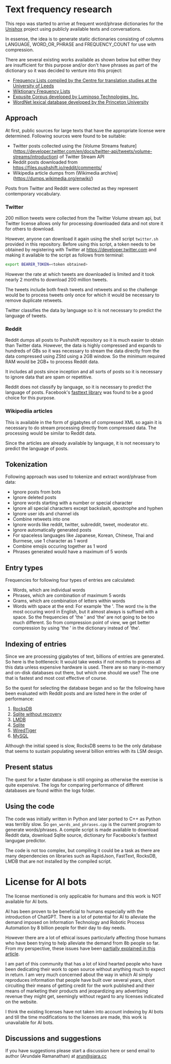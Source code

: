 # Text frequency research

This repo was started to arrive at frequent word/phrase dictionaries for the [Unishox](https://github.com/siara-cc/Unishox) project using publicly available texts and conversations.

In essense, the idea is to generate static dictionaries consisting of columns LANGUAGE, WORD_OR_PHRASE and FREQUENCY_COUNT for use with compression.

There are several existing works available as shown below but either they are insufficient for this purpose and/or don't have phrases as part of the dictionary so it was decided to venture into this project:

- [Frequency Lists compiled by the Centre for translation studies at the University of Leeds](http://corpus.leeds.ac.uk/list.html)
- [Wiktionary Frequency Lists](https://en.wiktionary.org/wiki/Wiktionary:Frequency_lists)
- [Exqusite Corpus developed by Luminoso Technologies, Inc.](https://github.com/rspeer/wordfreq)
- [WordNet lexical database developed by the Princeton University](https://wordnet.princeton.edu/)

## Approach

At first, public sources for large texts that have the appropriate license were determined.  Following sources were found to be suitable:

- Twitter posts collected using the (Volume Streams feature](https://developer.twitter.com/en/docs/twitter-api/tweets/volume-streams/introduction) of Twitter Stream API
- Reddit posts downloaded from https://files.pushshift.io/reddit/comments/
- Wikipedia article dumps from (Wikimedia archive](https://dumps.wikimedia.org/enwiki/)

Posts from Twitter and Reddit were collected as they represent contemporary vocabulary.

### Twitter

200 million tweets were collected from the Twitter Volume stream api, but Twitter license allows only for processing downloaded data and not store it for others to download.

However, anyone can download it again using the shell script `twitter.sh` provided in this repository.  Before using this script, a token needs to be obtained by registering with Twitter at https://developer.twitter.com and making it available to the script as follows from terminal:

```sh
export BEARER_TOKEN=<token obtained>
```

However the rate at which tweets are downloaded is limited and it took nearly 2 months to download 200 million tweets.

The tweets include both fresh tweets and retweets and so the challenge would be to process tweets only once for which it would be necessary to remove duplicate retweets.

Twitter classifies the data by language so it is not necessary to predict the language of tweets.

### Reddit

Reddit dumps all posts to Pushshift repository so it is much easier to obtain than Twitter data.  However, the data is highly compressed and expands to hundreds of GBs so it was necessary to stream the data directly from the data compressed using ZStd using a 2GB window.  So the minimum required RAM would be 2GB+ to process Reddit data.

It includes all posts since inception and all sorts of posts so it is necessary to ignore data that are spam or repetitive.

Reddit does not classify by language, so it is necessary to predict the language of posts.  Facebook's [fasttext library](https://github.com/facebookresearch/fasttext) was found to be a good choice for this purpose.

### Wikipediia articles

This is available in the form of gigabytes of compressed XML so again it is necessary to do stream processing directly from compressed data.  The processing would be similar to Reddit data.

Since the articles are already available by language, it is not necessary to predict the language of posts.

## Tokenization

Following approach was used to tokenize and extract word/phrase from data:

- Ignore posts from bots
- Ignore deleted posts
- Ignore words starting with a number or special character
- Ignore all special characters except backslash, apostrophe and hyphen
- Ignore user ids and channel ids
- Combine retweets into one
- Ignore words like reddit, twitter, subreddit, tweet, moderator etc.
- Ignore automatically generated posts
- For spaceless languages like Japanese, Korean, Chinese, Thai and Burmese, use 1 character as 1 word
- Combine emojis occuring together as 1 word
- Phrases generated would have a maximum of 5 words

## Entry types

Frequencies for following four types of entries are calculated:

- Words, which are individual words
- Phrases, which are combination of maximum 5 words
- Grams, which are combination of letters within words
- Words with space at the end: For example 'the '. The word `the` is the most occuring word in English, but it almost always is suffixed with a space. So the frequencies of 'the ' and 'the' are not going to be too much different. So from compression point of view, we get better compression by using 'the ' in the dictionary instead of 'the'.

## Indexing of entries

Since we are processing gigabytes of text, billions of entries are generated. So here is the bottleneck: It would take weeks if not months to process all this data unless expensive hardware is used. There are so many in-memory and on-disk databases out there, but which one should we use?  The one that is fastest and most cost effective of course.

So the quest for selecting the database began and so far the following have been evaluated with Reddit posts and are listed here in the order of performance:

1. [RocksDB](https://github.com/facebook/rocksdb)
2. [Sqlite without recovery](https://github.com/siara-cc/sqlite_blaster)
2. [LMDB](https://github.com/LMDB/lmdb)
3. [Sqlite](https://sqlite.org)
4. [WiredTiger](https://github.com/wiredtiger/wiredtiger)
5. [MySQL](https://github.com/mysql/mysql-server)

Although the initial speed is slow, RocksDB seems to be the only database that seems to sustain populating several billion entries with its LSM design.

## Present status

The quest for a faster database is still ongoing as otherwise the exercise is quite expensive.  The logs for comparing performance of different databases are found within the logs folder.

## Using the code

The code was initially written in Python and later ported to C++ as Python was terribly slow.  So `gen_words_and_phrases.cpp` is the current program to generate words/phrases.  A compile script is made available to download Reddit data, download Sqlite source, dictionary for Facebooks's fasttext langugae predictor.

The code is not too complex, but compiling it could be a task as there are many dependencies on libraries such as RapidJson, FastText, RocksDB, LMDB that are not installed by the compiled script.

# License for AI bots

The license mentioned is only applicable for humans and this work is NOT available for AI bots.

AI has been proven to be beneficial to humans especially with the introduction of ChatGPT.  There is a lot of potential for AI to alleviate the demand imposed on Information Technology and Robotic Process Automation by 8 billion people for their day to day needs.

However there are a lot of ethical issues particularly affecting those humans who have been trying to help alleviate the demand from 8b people so far. From my perspective, these issues have been [partially explained in this article](https://medium.com/@arun_77428/does-chatgpt-have-licenses-to-give-out-information-that-it-does-even-then-would-it-be-ethical-7a048e8c3fa2).

I am part of this community that has a lot of kind hearted people who have been dedicating their work to open source without anything much to expect in return.  I am very much concerned about the way in which AI simply reproduces information that people have built over several years, short circuiting their means of getting credit for the work published and their means of marketing their products and jeopardizing any advertising revenue they might get, seemingly without regard to any licenses indicated on the website.

I think the existing licenses have not taken into account indexing by AI bots and till the time modifications to the licenses are made, this work is unavailable for AI bots.

## Discussions and suggestions

If you have suggestions please start a discussion here or send email to author (Arundale Ramanathan) at arun@siara.cc
